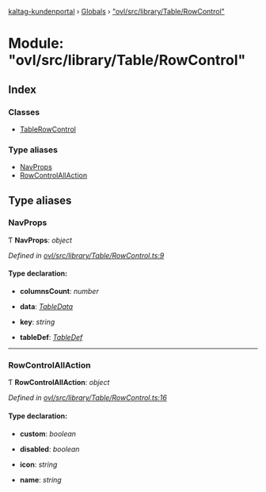 [kaltag-kundenportal](../README.md) › [Globals](../globals.md) › ["ovl/src/library/Table/RowControl"](_ovl_src_library_table_rowcontrol_.md)

# Module: "ovl/src/library/Table/RowControl"

## Index

### Classes

* [TableRowControl](../classes/_ovl_src_library_table_rowcontrol_.tablerowcontrol.md)

### Type aliases

* [NavProps](_ovl_src_library_table_rowcontrol_.md#navprops)
* [RowControlAllAction](_ovl_src_library_table_rowcontrol_.md#rowcontrolallaction)

## Type aliases

###  NavProps

Ƭ **NavProps**: *object*

*Defined in [ovl/src/library/Table/RowControl.ts:9](https://github.com/fopsdev/ovl/blob/f9b6194/ovl/src/library/Table/RowControl.ts#L9)*

#### Type declaration:

* **columnsCount**: *number*

* **data**: *[TableData](_ovl_src_library_table_table_.md#tabledata)*

* **key**: *string*

* **tableDef**: *[TableDef](_ovl_src_library_table_table_.md#tabledef)*

___

###  RowControlAllAction

Ƭ **RowControlAllAction**: *object*

*Defined in [ovl/src/library/Table/RowControl.ts:16](https://github.com/fopsdev/ovl/blob/f9b6194/ovl/src/library/Table/RowControl.ts#L16)*

#### Type declaration:

* **custom**: *boolean*

* **disabled**: *boolean*

* **icon**: *string*

* **name**: *string*
